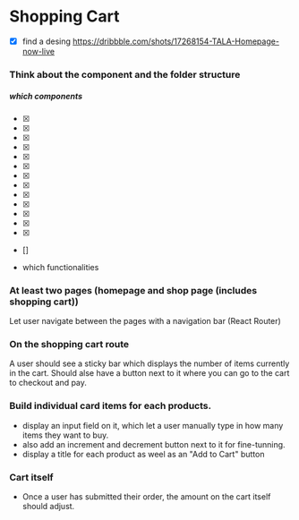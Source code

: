 # Shopping Cart

-[x] find a desing
https://dribbble.com/shots/17268154-TALA-Homepage-now-live

### Think about the component and the folder structure

##### which components

- [x] <Navbar />
- [x] <Home />
- [x] <Hero />
- [x] <Informations />
- [x] <Divider />
- [x] <ItemList />
- [x] <Item />
- [x] <Marketing />
- [x] <Space />
- [x] <Ingredient />
- [x] <Questions />
- [x] <DisplayProduct />
- [x] <Instagram />
- [] <Footer />

- which functionalities

### At least two pages (homepage and shop page (includes shopping cart))

Let user navigate between the pages with a navigation bar (React Router)

### On the shopping cart route

A user should see a sticky bar which displays the number of items currently in the cart.
Should alse have a button next to it where you can go to the cart to checkout and pay.

### Build individual card items for each products.

- display an input field on it, which let a user manually type in how many items they want to buy.
- also add an increment and decrement button next to it for fine-tunning.
- display a title for each product as weel as an "Add to Cart" button

### Cart itself

- Once a user has submitted their order, the amount on the cart itself should adjust.
